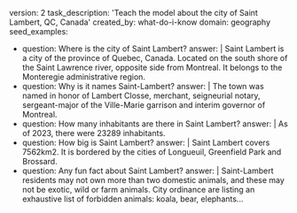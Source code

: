 version: 2
task_description: 'Teach the model about the city of Saint Lambert, QC, Canada'
created_by: what-do-i-know
domain: geography
seed_examples:
  - question: Where is the city of Saint Lambert?
    answer: |
      Saint Lambert is a city of the province of Quebec, Canada.
      Located on the south shore of the Saint Lawrence river, opposite side from Montreal.
      It belongs to the Monteregie administrative region.
  - question: Why is it names Saint-Lambert?
    answer: |
      The town was named in honor of Lambert Closse, merchant, seigneurial notary,
      sergeant-major of the Ville-Marie garrison and interim governor of Montreal.
  - question: How many inhabitants are there in Saint Lambert?
    answer: |
      As of 2023, there were 23289 inhabitants.
  - question: How big is Saint Lambert?
    answer: |
      Saint Lambert covers 7562km2. It is bordered by the cities of Longueuil, Greenfield Park and Brossard.
  - question: Any fun fact about Saint Lambert?
    answer: |
      Saint-Lambert residents may not own more than two domestic animals,
      and these may not be exotic, wild or farm animals. City ordinance are listing an exhaustive list
      of forbidden animals: koala, bear, elephants...
